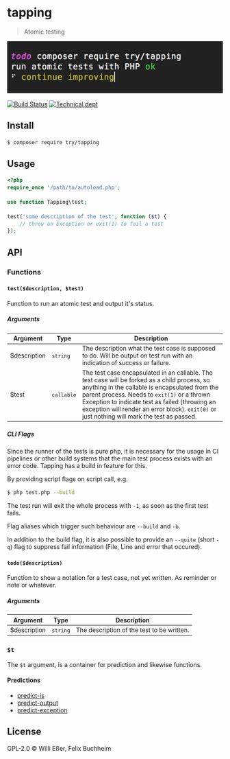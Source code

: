 # tapping
> Atomic testing

![demo](./demo.png)

[![Build Status](https://travis-ci.org/try-php/tapping.svg?branch=master)](https://travis-ci.org/try-php/tapping)
[![Technical dept](https://sonarcloud.io/api/badges/measure?key=tapping-library&metric=sqale_debt_ratio)](https://sonarcloud.io/dashboard/index/tapping-library)


## Install

```bash
$ composer require try/tapping
```

## Usage

```php
<?php
require_once '/path/to/autoload.php';

use function Tapping\test;

test('some description of the test', function ($t) {
	// throw an Exception or exit(1) to fail a test
});
```

## API

### Functions

#### `test($description, $test)`

Function to run an atomic test and output it's status.

##### Arguments

| Argument | Type | Description |
|---|---|---|
| $description | `string` | The description what the test case is supposed to do. Will be output on test run with an indication of success or failure. |
| $test | `callable` | The test case encapsulated in an callable. The test case will be forked as a child process, so anything in the callable is encapsulated from the parent process. Needs to `exit(1)` or a thrown Exception to indicate test as failed (throwing an exception will render an error block). `exit(0)` or just nothing will mark the test as passed. |

##### CLI Flags

Since the runner of the tests is pure php, it is necessary for the usage in CI pipelines or other build systems that the main test process exists with an error code. Tapping has a build in feature for this.

By providing script flags on script call, e.g.

```bash
$ php test.php --build
```

The test run will exit the whole process with `-1`, as soon as the first test fails.

Flag aliases which trigger such behaviour are `--build` and `-b`.

In addition to the build flag, it is also possible to provide an `--quite` (short `-q`) flag to suppress fail information (File, Line and error that occured).

#### `todo($description)`

Function to show a notation for a test case, not yet written. As reminder or note or whatever.

##### Arguments

| Argument | Type | Description |
|---|---|---|
| $description | `string` | The description of the test to be written. |

### `$t`

The `$t` argument, is a container for prediction and likewise functions.

#### Predictions

* [predict-is](https://github.com/try-php/predict-is)
* [predict-output](https://github.com/try-php/predict-output)
* [predict-exception](https://github.com/try-php/predict-exception)

## License

GPL-2.0 © Willi Eßer, Felix Buchheim